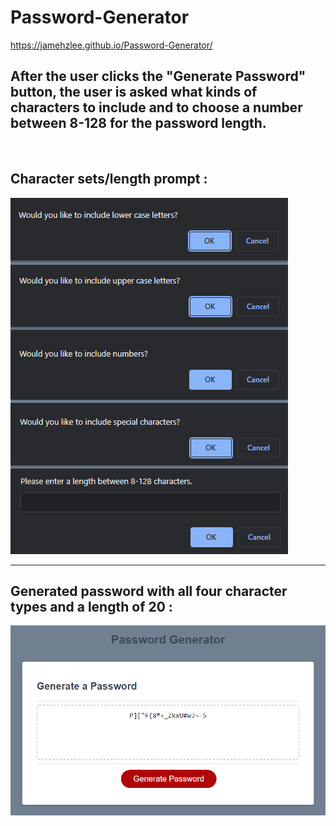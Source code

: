# Password-Generator

https://jamehzlee.github.io/Password-Generator/

## After the user clicks the "Generate Password" button, the user is asked what kinds of characters to include and to choose a number between 8-128 for the password length.

<br>

## Character sets/length prompt **:**
![Character sets prompt](./assets/images/char-confirm.png)
<br>

***

## Generated password with all four character types and a length of 20 **:**

![Generated Password](./assets/images/generated-password.png)